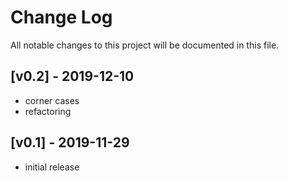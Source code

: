 
# Change Log
All notable changes to this project will be documented in this file.

##  [v0.2] - 2019-12-10

* corner cases
* refactoring
 
## [v0.1] - 2019-11-29

* initial release
 
